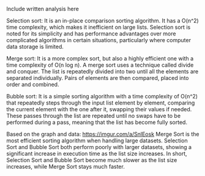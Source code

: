Include written analysis here 

Selection sort: It is an in-place comparison sorting algorithm. It has a O(n^2) time complexity, which makes it inefficient on large lists. Selection sort is noted for its simplicity and has performance advantages over more complicated algorithms in certain situations, particularly where computer data storage is limited.

Merge sort: It is a more complex sort, but also a highly efficient one with a time complexity of O(n log n). A merge sort uses a technique called divide and conquer. The list is repeatedly divided into two until all the elements are separated individually. Pairs of elements are then compared, placed into order and combined.

Bubble sort: It is a simple sorting algorithm with a time complexity of O(n^2) that repeatedly steps through the input list element by element, comparing the current element with the one after it, swapping their values if needed. These passes through the list are repeated until no swaps have to be performed during a pass, meaning that the list has become fully sorted.

Based on the graph and data: https://imgur.com/a/SnlEosk
Merge Sort is the most efficient sorting algorithm when handling large datasets. Selection Sort and Bubble Sort both perform poorly with larger datasets, showing a significant increase in execution time as the list size increases. In short, Selection Sort and Bubble Sort become much slower as the list size increases, while Merge Sort stays much faster.